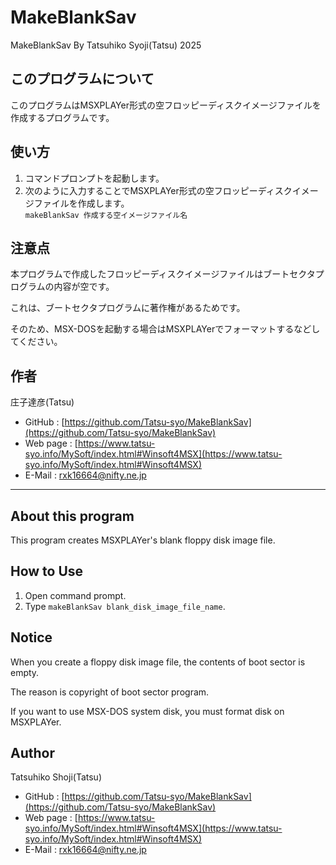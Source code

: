 # MakeBlankSav

MakeBlankSav By Tatsuhiko Syoji(Tatsu) 2025

## このプログラムについて

このプログラムはMSXPLAYer形式の空フロッピーディスクイメージファイルを作成するプログラムです。

## 使い方

1. コマンドプロンプトを起動します。
2. 次のように入力することでMSXPLAYer形式の空フロッピーディスクイメージファイルを作成します。  
`makeBlankSav 作成する空イメージファイル名`

## 注意点

本プログラムで作成したフロッピーディスクイメージファイルはブートセクタプログラムの内容が空です。

これは、ブートセクタプログラムに著作権があるためです。

そのため、MSX-DOSを起動する場合はMSXPLAYerでフォーマットするなどしてください。

## 作者

庄子達彦(Tatsu)

- GitHub : [https://github.com/Tatsu-syo/MakeBlankSav](https://github.com/Tatsu-syo/MakeBlankSav)
- Web page : [https://www.tatsu-syo.info/MySoft/index.html#Winsoft4MSX](https://www.tatsu-syo.info/MySoft/index.html#Winsoft4MSX)
- E-Mail : rxk16664@nifty.ne.jp

----

## About this program

This program creates MSXPLAYer's blank floppy disk image file.

## How to Use

1. Open command prompt.
2. Type `makeBlankSav blank_disk_image_file_name`.

## Notice

When you create a floppy disk image file, the contents of boot sector is empty.

The reason is copyright of boot sector program.

If you want to use MSX-DOS system disk, you must format disk on MSXPLAYer.

## Author

Tatsuhiko Shoji(Tatsu)

- GitHub : [https://github.com/Tatsu-syo/MakeBlankSav](https://github.com/Tatsu-syo/MakeBlankSav)
- Web page : [https://www.tatsu-syo.info/MySoft/index.html#Winsoft4MSX](https://www.tatsu-syo.info/MySoft/index.html#Winsoft4MSX)
- E-Mail : rxk16664@nifty.ne.jp
